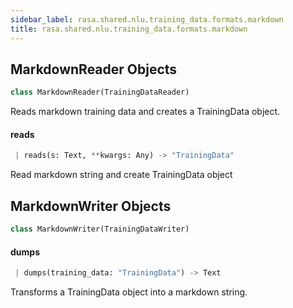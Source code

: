 ```yaml
---
sidebar_label: rasa.shared.nlu.training_data.formats.markdown
title: rasa.shared.nlu.training_data.formats.markdown
---
```


## MarkdownReader Objects

```python
class MarkdownReader(TrainingDataReader)
```

Reads markdown training data and creates a TrainingData object.

#### reads

```python
 | reads(s: Text, **kwargs: Any) -> "TrainingData"
```

Read markdown string and create TrainingData object

## MarkdownWriter Objects

```python
class MarkdownWriter(TrainingDataWriter)
```

#### dumps

```python
 | dumps(training_data: "TrainingData") -> Text
```

Transforms a TrainingData object into a markdown string.

